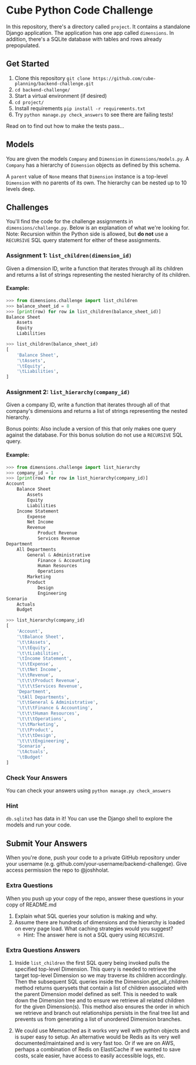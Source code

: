 # Cube Python Code Challenge

In this repository, there's a directory called `project`. It contains a standalone Django application. The
application has one app called `dimensions`. In addition, there's a SQLite database with tables and rows
already prepopulated.

## Get Started

1. Clone this repository `git clone https://github.com/cube-planning/backend-challenge.git`
2. `cd backend-challenge/`
3. Start a virtual environment (if desired)
4. `cd project/`
5. Install requirements `pip install -r requirements.txt`
6. Try `python manage.py check_answers` to see there are failing tests!

Read on to find out how to make the tests pass...

## Models

You are given the models `Company` and `Dimension` in `dimensions/models.py`.  A `Company` has a hierarchy of
`Dimension` objects as defined by this schema.

A `parent` value of `None` means that `Dimension` instance is a top-level `Dimension` with no
parents of its own. The hierarchy can be nested up to 10 levels deep.

## Challenges

You'll find the code for the challenge assignments in `dimensions/challenge.py`. Below is an explanation of what we're looking for.
Note: Recursion within the Python side is allowed, but **do not** use a `RECURSIVE` SQL query statement for either of these assignments.

### Assignment 1: `list_children(dimension_id)`

Given a dimension ID, write a function that iterates through all its children and returns a list of strings
representing the nested hierarchy of its children.

#### Example:

```python
>>> from dimensions.challenge import list_children
>>> balance_sheet_id = 8
>>> [print(row) for row in list_children(balance_sheet_id)]
Balance Sheet
	Assets
	Equity
	Liabilities

>>> list_children(balance_sheet_id)
[
    'Balance Sheet',
    '\tAssets',
    '\tEquity',
    '\tLiabilities',
]
```

### Assignment 2: `list_hierarchy(company_id)`

Given a company ID, write a function that iterates through all of that company's dimensions and returns a list
of strings representing the nested hierarchy.

Bonus points: Also include a version of this that only makes one query against the database. For this bonus solution do not use a `RECURSIVE` SQL query.

#### Example:

```python
>>> from dimensions.challenge import list_hierarchy
>>> company_id = 1
>>> [print(row) for row in list_hierarchy(company_id)]
Account
	Balance Sheet
		Assets
		Equity
		Liabilities
	Income Statement
		Expense
		Net Income
		Revenue
			Product Revenue
			Services Revenue
Department
	All Departments
		General & Administrative
			Finance & Accounting
			Human Resources
			Operations
		Marketing
		Product
			Design
			Engineering
Scenario
	Actuals
	Budget

>>> list_hierarchy(company_id)
[
    'Account',
    '\tBalance Sheet',
    '\t\tAssets',
    '\t\tEquity',
    '\t\tLiabilities',
    '\tIncome Statement',
    '\t\tExpense',
    '\t\tNet Income',
    '\t\tRevenue',
    '\t\t\tProduct Revenue',
    '\t\t\tServices Revenue',
    'Department',
    '\tAll Departments',
    '\t\tGeneral & Administrative',
    '\t\t\tFinance & Accounting',
    '\t\t\tHuman Resources',
    '\t\t\tOperations',
    '\t\tMarketing',
    '\t\tProduct',
    '\t\t\tDesign',
    '\t\t\tEngineering',
    'Scenario',
    '\tActuals',
    '\tBudget'
]
```

### Check Your Answers

You can check your answers using `python manage.py check_answers`

### Hint

`db.sqlite3` has data in it! You can use the Django shell to explore the models and run your code.

## Submit Your Answers

When you're done, push your code to a private GitHub repository under your username
(e.g. github.com/your-username/backend-challenge). Give access permission the repo to @joshholat.

### Extra Questions

When you push up your copy of the repo, answer these questions in your copy of README.md

1. Explain what SQL queries your solution is making and why.
2. Assume there are hundreds of dimensions and the hierarchy is loaded on every page load. What caching strategies would you suggest?
    - Hint: The answer here is not a SQL query using `RECURSIVE`.

### Extra Questions Answers

1. Inside `list_children` the first SQL query being invoked pulls the specified top-level Dimension. This query is needed to retrieve the target top-level Dimension so we may traverse its children accordingly. Then the subsequent SQL queries inside the Dimension.get_all_children method returns querysets that contain a list of children associated with the parent Dimension model defined as self. This is needed to walk down the Dimension tree and to ensure we retrieve all related children for the given Dimension(s). This method also ensures the order in which we retrieve and branch out relationships persists in the final tree list and prevents us from generating a list of unordered Dimension branches.

2. We could use Memcached as it works very well with python objects and is super easy to setup. An alternative would be Redis as its very well documented/maintained and is very fast too. Or if we are on AWS, perhaps a combination of Redis on ElastiCache if we wanted to save costs, scale easier, have access to easily accessible logs, etc.